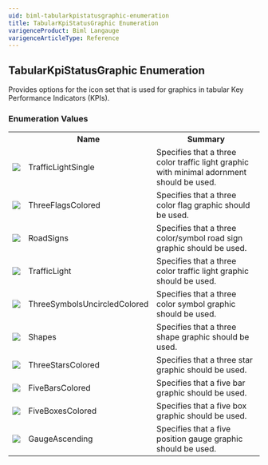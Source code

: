 ```yaml
---
uid: biml-tabularkpistatusgraphic-enumeration
title: TabularKpiStatusGraphic Enumeration
varigenceProduct: Biml Langauge
varigenceArticleType: Reference
---
```


## TabularKpiStatusGraphic Enumeration<div class="LanguageSummary"><div class ="SummaryItem">Provides options for the icon set that is used for graphics in tabular Key Performance Indicators (KPIs).</div></div><div class="EnumValueGroup">### Enumeration Values<table id="EnumValue" class="MemberList"><tbody><tr><th class="MemberTypeIconColumnHeader">&nbsp;</th><th class="MemberNameColumnHeader">Name</th><th class="MemberSummaryColumnHeader">Summary</th></tr><tr class="cd0"><td align="center" class="MemberTypeIcon"><img src="enumValue.png"></img></td><td class="MemberName">TrafficLightSingle</td><td class="MemberSummary"><div class ="SummaryItem">Specifies that a three color traffic light graphic with minimal adornment should be used.</div></td></tr><tr class="cd1"><td align="center" class="MemberTypeIcon"><img src="enumValue.png"></img></td><td class="MemberName">ThreeFlagsColored</td><td class="MemberSummary"><div class ="SummaryItem">Specifies that a three color flag graphic should be used.</div></td></tr><tr class="cd0"><td align="center" class="MemberTypeIcon"><img src="enumValue.png"></img></td><td class="MemberName">RoadSigns</td><td class="MemberSummary"><div class ="SummaryItem">Specifies that a three color/symbol road sign graphic should be used.</div></td></tr><tr class="cd1"><td align="center" class="MemberTypeIcon"><img src="enumValue.png"></img></td><td class="MemberName">TrafficLight</td><td class="MemberSummary"><div class ="SummaryItem">Specifies that a three color traffic light graphic should be used.</div></td></tr><tr class="cd0"><td align="center" class="MemberTypeIcon"><img src="enumValue.png"></img></td><td class="MemberName">ThreeSymbolsUncircledColored</td><td class="MemberSummary"><div class ="SummaryItem">Specifies that a three color symbol graphic should be used.</div></td></tr><tr class="cd1"><td align="center" class="MemberTypeIcon"><img src="enumValue.png"></img></td><td class="MemberName">Shapes</td><td class="MemberSummary"><div class ="SummaryItem">Specifies that a three shape graphic should be used.</div></td></tr><tr class="cd0"><td align="center" class="MemberTypeIcon"><img src="enumValue.png"></img></td><td class="MemberName">ThreeStarsColored</td><td class="MemberSummary"><div class ="SummaryItem">Specifies that a three star graphic should be used.</div></td></tr><tr class="cd1"><td align="center" class="MemberTypeIcon"><img src="enumValue.png"></img></td><td class="MemberName">FiveBarsColored</td><td class="MemberSummary"><div class ="SummaryItem">Specifies that a five bar graphic should be used.</div></td></tr><tr class="cd0"><td align="center" class="MemberTypeIcon"><img src="enumValue.png"></img></td><td class="MemberName">FiveBoxesColored</td><td class="MemberSummary"><div class ="SummaryItem">Specifies that a five box graphic should be used.</div></td></tr><tr class="cd1"><td align="center" class="MemberTypeIcon"><img src="enumValue.png"></img></td><td class="MemberName">GaugeAscending</td><td class="MemberSummary"><div class ="SummaryItem">Specifies that a five position gauge graphic should be used.</div></td></tr></tbody></table></div>